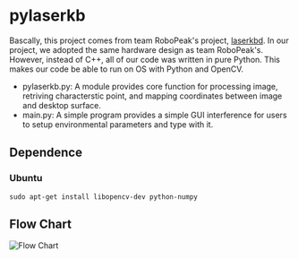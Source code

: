 pylaserkb
=========
Bascally, this project comes from team RoboPeak's project, [laserkbd](https://github.com/robopeak/laserkbd). 
In our project, we adopted the same hardware design as team RoboPeak's.
However, instead of C++, all of our code was written in pure Python.
This makes our code be able to run on OS with Python and OpenCV.

- pylaserkb.py: A module provides core function for processing image, retriving characterstic point, and mapping coordinates between image and desktop surface.
- main.py: A simple program provides a simple GUI interference for users to setup environmental parameters and type with it.

## Dependence
### Ubuntu
```
sudo apt-get install libopencv-dev python-numpy
```
## Flow Chart
![Flow Chart](https://docs.google.com/drawings/d/1k_QXaa3FdJokMQoF_Lo1fDbnYydQrn7BCmn4QK0cIOw/pub?w=960&h=720)
